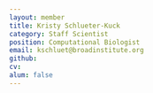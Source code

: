 ```yaml
---
layout: member
title: Kristy Schlueter-Kuck
category: Staff Scientist
position: Computational Biologist
email: kschluet@broadinstitute.org
github: 
cv:
alum: false
---
```


